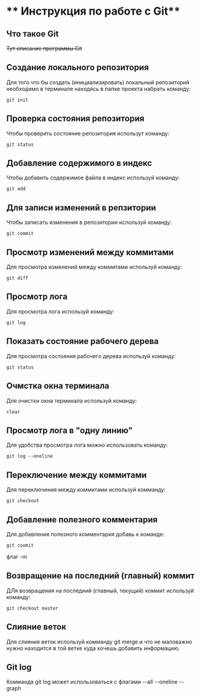 # ** Инструкция по работе с Git**
## Что такое Git

~~Тут описание программы Git~~

## Создание локального репозитория

Для того что бы создать (инициализировать) локальный репозиторий необходимо в терминале находясь в папке проекта набрать команду:

    git init

 ## Проверка состояния репозитория

 Чтобы проверить состояние репозитория использут команду:

    git status

## Добавление содержимого в индекс

Чтобы добавить содержимое файла в индекс используй команду:

    git add

## Для записи изменений в репзитории

Чтобы записать изменения в репозитории используй команду:

    git commit

## Просмотр изменений между коммитами

Для просмотра изменений между коммитами используй команду:

    git diff

## Просмотр лога

Для просмотра лога используй команду:

    git log

 ## Показать состояние рабочего дерева

 Для просмотра состояния рабочего дерева используй команду:

    git status

## Очмстка окна терминала 

Для очистки окна терминала используй команду:

    clear

## Просмотр лога в "одну линию"

Для удобства просмотра лога можно использовать команду:

    git log --oneline

## Переключение между коммитами

Для переключения между коммитами используй комманду:

    git checkout

 ## Добавление полезного комментария

 Для добавления полезного комментария добавь к команде:

    git coomit
флаг
    -m

## Возвращение на последний (главный) коммит

ДЛя возвращения на последний (главный, текущий) коммит используй команду:

    git checkout master

## Слияние веток
Для слияния веток используй комманду git merge и что не маловажно нужно находится в той ветке куда хочешь добавить информацию.

## Git log

Комманда git log может использоваться с флагами
--all
--oneline
--graph
